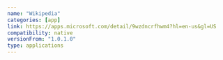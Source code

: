 ```yaml
---
name: "Wikipedia"
categories: [app]
link: https://apps.microsoft.com/detail/9wzdncrfhwm4?hl=en-us&gl=US
compatibility: native
versionFrom: "1.0.1.0"
type: applications
---
```


